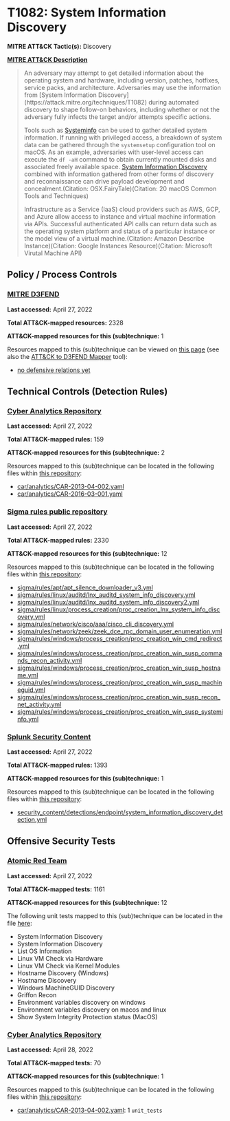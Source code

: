 # T1082: System Information Discovery
**MITRE ATT&CK Tactic(s):** Discovery

**[MITRE ATT&CK Description](https://attack.mitre.org/techniques/T1082)**
<blockquote>An adversary may attempt to get detailed information about the operating system and hardware, including version, patches, hotfixes, service packs, and architecture. Adversaries may use the information from [System Information Discovery](https://attack.mitre.org/techniques/T1082) during automated discovery to shape follow-on behaviors, including whether or not the adversary fully infects the target and/or attempts specific actions.

Tools such as [Systeminfo](https://attack.mitre.org/software/S0096) can be used to gather detailed system information. If running with privileged access, a breakdown of system data can be gathered through the <code>systemsetup</code> configuration tool on macOS. As an example, adversaries with user-level access can execute the <code>df -aH</code> command to obtain currently mounted disks and associated freely available space. [System Information Discovery](https://attack.mitre.org/techniques/T1082) combined with information gathered from other forms of discovery and reconnaissance can drive payload development and concealment.(Citation: OSX.FairyTale)(Citation: 20 macOS Common Tools and Techniques)

Infrastructure as a Service (IaaS) cloud providers such as AWS, GCP, and Azure allow access to instance and virtual machine information via APIs. Successful authenticated API calls can return data such as the operating system platform and status of a particular instance or the model view of a virtual machine.(Citation: Amazon Describe Instance)(Citation: Google Instances Resource)(Citation: Microsoft Virutal Machine API)</blockquote>

## Policy / Process Controls
### [MITRE D3FEND](https://d3fend.mitre.org/)
**Last accessed:** April 27, 2022

**Total ATT&CK-mapped resources:** 2328

**ATT&CK-mapped resources for this (sub)technique:** 1

Resources mapped to this (sub)technique can be viewed on [this page](https://d3fend.mitre.org/) (see also the [ATT&CK to D3FEND Mapper](https://d3fend.mitre.org/tools/attack-mapper) tool):

* [no defensive relations yet](https://d3fend.mitre.org/techniques/d3f:nodefensiverelationsyet)

## Technical Controls (Detection Rules)
### [Cyber Analytics Repository](https://car.mitre.org)
**Last accessed:** April 27, 2022

**Total ATT&CK-mapped rules:** 159

**ATT&CK-mapped resources for this (sub)technique:** 2

Resources mapped to this (sub)technique can be located in the following files within [this repository](https://github.com/mitre-attack/car/blob/master/analytics):

* [car/analytics/CAR-2013-04-002.yaml](https://github.com/mitre-attack/car/blob/master/analytics/CAR-2013-04-002.yaml)
* [car/analytics/CAR-2016-03-001.yaml](https://github.com/mitre-attack/car/blob/master/analytics/CAR-2016-03-001.yaml)

### [Sigma rules public repository](https://github.com/SigmaHQ/sigma)
**Last accessed:** April 27, 2022

**Total ATT&CK-mapped rules:** 2330

**ATT&CK-mapped resources for this (sub)technique:** 12

Resources mapped to this (sub)technique can be located in the following files within [this repository](https://github.com/SigmaHQ/sigma/tree/master/rules):

* [sigma/rules/apt/apt_silence_downloader_v3.yml](https://github.com/SigmaHQ/sigma/blob/master/rules/apt/apt_silence_downloader_v3.yml)
* [sigma/rules/linux/auditd/lnx_auditd_system_info_discovery.yml](https://github.com/SigmaHQ/sigma/blob/master/rules/linux/auditd/lnx_auditd_system_info_discovery.yml)
* [sigma/rules/linux/auditd/lnx_auditd_system_info_discovery2.yml](https://github.com/SigmaHQ/sigma/blob/master/rules/linux/auditd/lnx_auditd_system_info_discovery2.yml)
* [sigma/rules/linux/process_creation/proc_creation_lnx_system_info_discovery.yml](https://github.com/SigmaHQ/sigma/blob/master/rules/linux/process_creation/proc_creation_lnx_system_info_discovery.yml)
* [sigma/rules/network/cisco/aaa/cisco_cli_discovery.yml](https://github.com/SigmaHQ/sigma/blob/master/rules/network/cisco/aaa/cisco_cli_discovery.yml)
* [sigma/rules/network/zeek/zeek_dce_rpc_domain_user_enumeration.yml](https://github.com/SigmaHQ/sigma/blob/master/rules/network/zeek/zeek_dce_rpc_domain_user_enumeration.yml)
* [sigma/rules/windows/process_creation/proc_creation_win_cmd_redirect.yml](https://github.com/SigmaHQ/sigma/blob/master/rules/windows/process_creation/proc_creation_win_cmd_redirect.yml)
* [sigma/rules/windows/process_creation/proc_creation_win_susp_commands_recon_activity.yml](https://github.com/SigmaHQ/sigma/blob/master/rules/windows/process_creation/proc_creation_win_susp_commands_recon_activity.yml)
* [sigma/rules/windows/process_creation/proc_creation_win_susp_hostname.yml](https://github.com/SigmaHQ/sigma/blob/master/rules/windows/process_creation/proc_creation_win_susp_hostname.yml)
* [sigma/rules/windows/process_creation/proc_creation_win_susp_machineguid.yml](https://github.com/SigmaHQ/sigma/blob/master/rules/windows/process_creation/proc_creation_win_susp_machineguid.yml)
* [sigma/rules/windows/process_creation/proc_creation_win_susp_recon_net_activity.yml](https://github.com/SigmaHQ/sigma/blob/master/rules/windows/process_creation/proc_creation_win_susp_recon_net_activity.yml)
* [sigma/rules/windows/process_creation/proc_creation_win_susp_systeminfo.yml](https://github.com/SigmaHQ/sigma/blob/master/rules/windows/process_creation/proc_creation_win_susp_systeminfo.yml)

### [Splunk Security Content](https://github.com/splunk/security_content)
**Last accessed:** April 27, 2022

**Total ATT&CK-mapped rules:** 1393

**ATT&CK-mapped resources for this (sub)technique:** 1

Resources mapped to this (sub)technique can be located in the following files within [this repository](https://github.com/splunk/security_content/tree/develop/detections):

* [security_content/detections/endpoint/system_information_discovery_detection.yml](https://github.com/splunk/security_content/blob/develop/detections/endpoint/system_information_discovery_detection.yml)


## Offensive Security Tests
### [Atomic Red Team](https://github.com/redcanaryco/atomic-red-team)
**Last accessed:** April 27, 2022

**Total ATT&CK-mapped tests:** 1161

**ATT&CK-mapped resources for this (sub)technique:** 12

The following unit tests mapped to this (sub)technique can be located in the file [here](https://github.com/redcanaryco/atomic-red-team/tree/master/atomics/T1082/T1082.yaml):

* System Information Discovery
* System Information Discovery
* List OS Information
* Linux VM Check via Hardware
* Linux VM Check via Kernel Modules
* Hostname Discovery (Windows)
* Hostname Discovery
* Windows MachineGUID Discovery
* Griffon Recon
* Environment variables discovery on windows
* Environment variables discovery on macos and linux
* Show System Integrity Protection status (MacOS)

### [Cyber Analytics Repository](https://car.mitre.org)
**Last accessed:** April 28, 2022

**Total ATT&CK-mapped tests:** 70

**ATT&CK-mapped resources for this (sub)technique:** 1

Resources mapped to this (sub)technique can be located in the following files within [this repository](https://github.com/mitre-attack/car/blob/master/analytics):

* [car/analytics/CAR-2013-04-002.yaml](https://github.com/mitre-attack/car/blob/master/analytics/CAR-2013-04-002.yaml): 1 <code>unit_tests</code>

